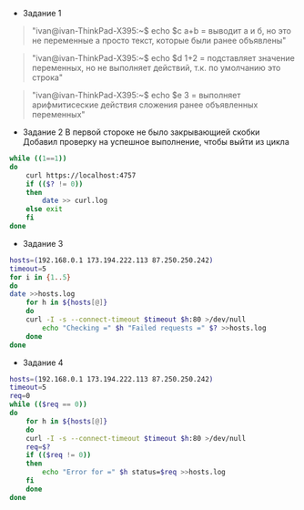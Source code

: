 - Задание 1
> "ivan@ivan-ThinkPad-X395:~$ echo $c
a+b = выводит а и б, но это не переменные а просто текст, которые были ранее объявлены"

> "ivan@ivan-ThinkPad-X395:~$ echo $d
1+2 = подставляет значение переменных, но не выполняет действий, т.к. по умолчанию это строка"

> "ivan@ivan-ThinkPad-X395:~$ echo $e
3 = выполняет арифмитисеские действия сложения ранее объявленных переменных"

- Задание 2
В первой стороке не было закрывающией скобки
Добавил проверку на успешное выполнение, чтобы выйти из цикла

```bash
while ((1==1))
do
	curl https://localhost:4757
	if (($? != 0))
	then
		date >> curl.log
	else exit
	fi
done
```

- Задание 3
```bash
hosts=(192.168.0.1 173.194.222.113 87.250.250.242)
timeout=5
for i in {1..5}
do
date >>hosts.log
    for h in ${hosts[@]}
    do
	curl -I -s --connect-timeout $timeout $h:80 >/dev/null
        echo "Checking =" $h "Failed requests =" $? >>hosts.log
    done
done
```

- Задание 4

```bash
hosts=(192.168.0.1 173.194.222.113 87.250.250.242)
timeout=5
req=0
while (($req == 0))
do
    for h in ${hosts[@]}
    do
	curl -I -s --connect-timeout $timeout $h:80 >/dev/null
	req=$?
	if (($req != 0))
	then
	    echo "Error for =" $h status=$req >>hosts.log
	fi
    done
done
```
